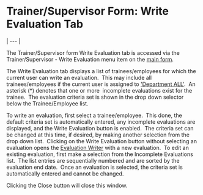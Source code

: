 # Trainer/Supervisor Form: Write Evaluation Tab 
| --- |

The Trainer/Supervisor form Write Evaluation tab is accessed via the 
Trainer/Supervisor - Write Evaluation menu item on the [main form](<7jjr.md>).

The Write Evaluation tab displays a list of trainees/employees for which the current user 
can write an evaluation.&nbsp; This may include all trainees/employees if the current user is assigned to ['Department ALL'](<7mls.md>).&nbsp; An asterisk (\*) denotes that one or more&nbsp; incomplete evaluations exist for the trainee.&nbsp; The evaluation criteria set is shown in the drop 
down selector below the Trainee/Employee list.

To write an evaluation, first select a trainee/employee.&nbsp; This done, the 
default criteria set is automatically entered, any incomplete evaluations are 
displayed, and the Write Evaluation 
button is enabled.&nbsp; The criteria set can be changed at this time, if 
desired, by making another selection from the drop down list.&nbsp; Clicking on 
the Write Evaluation button without selecting an evaluation opens the [Evaluation Writer](<7dbk.md>) with a 
new evaluation.&nbsp; To edit an existing evaluation, first make a selection 
from the Incomplete Evaluations list.&nbsp; The list entries are sequentially 
numbered and are sorted by the 
evaluation end date.&nbsp; Once an evaluation is selected, the criteria set is 
automatically entered and cannot be changed.

Clicking the Close button will 
close this window.